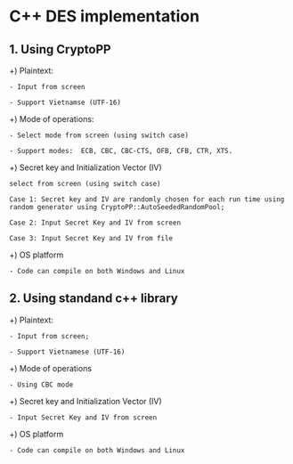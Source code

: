 # C++ DES implementation

## 1. Using CryptoPP
+) Plaintext: 

    - Input from screen
    
    - Support Vietnamse (UTF-16)
+) Mode of operations:

    - Select mode from screen (using switch case)
  
    - Support modes:  ECB, CBC, CBC-CTS, OFB, CFB, CTR, XTS.

+) Secret key and Initialization Vector (IV)

    select from screen (using switch case)

    Case 1: Secret key and IV are randomly chosen for each run time using random generator using CryptoPP::AutoSeededRandomPool;

    Case 2: Input Secret Key and IV from screen

    Case 3: Input Secret Key and IV from file

+) OS platform

    - Code can compile on both Windows and Linux

## 2. Using standand c++ library

+) Plaintext: 

    - Input from screen;

    - Support Vietnamese (UTF-16)

+) Mode of operations

    - Using CBC mode

+) Secret key and Initialization Vector (IV)

    - Input Secret Key and IV from screen

+) OS platform

    - Code can compile on both Windows and Linux
